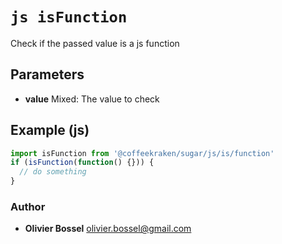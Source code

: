 


<!-- @namespace    sugar.js.is -->

# ```js isFunction ```


Check if the passed value is a js function

## Parameters

- **value**  Mixed: The value to check



## Example (js)

```js
import isFunction from '@coffeekraken/sugar/js/is/function'
if (isFunction(function() {})) {
  // do something
}
```


### Author
- **Olivier Bossel** <a href="mailto:olivier.bossel@gmail.com">olivier.bossel@gmail.com</a> 



